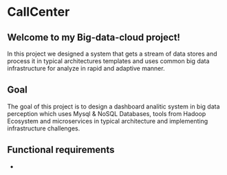 # CallCenter

## Welcome to my Big-data-cloud project!

 In this project we designed a system that gets a stream of data stores and process it in typical architectures templates and uses common big data infrastructure for analyze in rapid and adaptive manner.

## Goal

 The goal of this project is to design a dashboard analitic system in big data perception which uses Mysql & NoSQL Databases, tools from Hadoop Ecosystem and microservices in typical architecture and implementing infrastructure challenges.

## Functional requirements
-
